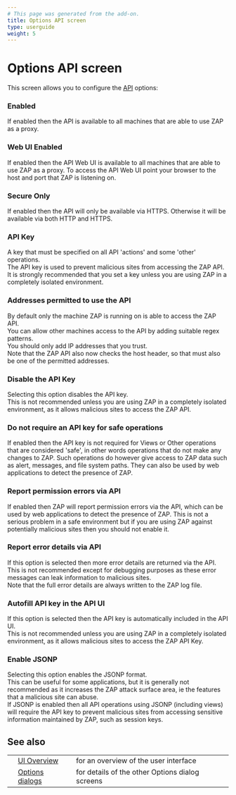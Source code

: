```yaml
---
# This page was generated from the add-on.
title: Options API screen
type: userguide
weight: 5
---
```


# Options API screen

This screen allows you to configure the [API](/docs/desktop/start/features/api/) options:

### Enabled

If enabled then the API is available to all machines that are able to use ZAP as a proxy.

### Web UI Enabled

If enabled then the API Web UI is available to all machines that are able to use ZAP as a proxy. To access the API Web UI point your browser to the host and port that ZAP is listening on.

### Secure Only

If enabled then the API will only be available via HTTPS. Otherwise it will be available via both HTTP and HTTPS.

### API Key

A key that must be specified on all API 'actions' and some 'other' operations.  
The API key is used to prevent malicious sites from accessing the ZAP API.  
It is strongly recommended that you set a key unless you are using ZAP in a completely isolated environment.

### Addresses permitted to use the API

By default only the machine ZAP is running on is able to access the ZAP API.  
You can allow other machines access to the API by adding suitable regex patterns.  
You should only add IP addresses that you trust.  
Note that the ZAP API also now checks the host header, so that must also be one of the permitted addresses.

### Disable the API Key

Selecting this option disables the API key.  
This is not recommended unless you are using ZAP in a completely isolated environment, as it allows malicious sites to access the ZAP API.

### Do not require an API key for safe operations

If enabled then the API key is not required for Views or Other operations that are considered 'safe', in other words operations that do not make any changes to ZAP. Such operations do however give access to ZAP data such as alert, messages, and file system paths. They can also be used by web applications to detect the presence of ZAP.

### Report permission errors via API

If enabled then ZAP will report permission errors via the API, which can be used by web applications to detect the presence of ZAP. This is not a serious problem in a safe environment but if you are using ZAP against potentially malicious sites then you should not enable it.

### Report error details via API

If this option is selected then more error details are returned via the API.  
This is not recommended except for debugging purposes as these error messages can leak information to malicious sites.  
Note that the full error details are always written to the ZAP log file.

### Autofill API key in the API UI

If this option is selected then the API key is automatically included in the API UI.  
This is not recommended unless you are using ZAP in a completely isolated environment, as it allows malicious sites to access the ZAP API Key.

### Enable JSONP

Selecting this option enables the JSONP format.  
This can be useful for some applications, but it is generally not recommended as it increases the ZAP attack surface area, ie the features that a malicious site can abuse.  
If JSONP is enabled then all API operations using JSONP (including views) will require the API key to prevent malicious sites from accessing sensitive information maintained by ZAP, such as session keys.

## See also

|     |                                                      |                                                 |
| --- | ---------------------------------------------------- | ----------------------------------------------- |
|     | [UI Overview](/docs/desktop/ui/)                     | for an overview of the user interface           |
|     | [Options dialogs](/docs/desktop/ui/dialogs/options/) | for details of the other Options dialog screens |
